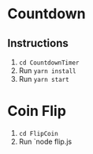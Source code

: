 # Countdown

## Instructions
1. `cd CountdownTimer`
2. Run `yarn install`
3. Run `yarn start`

# Coin Flip
1. `cd FlipCoin`
2. Run `node flip.js
